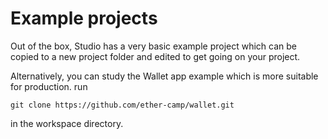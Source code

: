 # Example projects


Out of the box, Studio has a very basic example project which can be copied to a new project folder and edited to get going on your project.

Alternatively,  you can study the Wallet app example which is more suitable for production.  run 

```git clone https://github.com/ether-camp/wallet.git``` 
  
in the workspace directory.